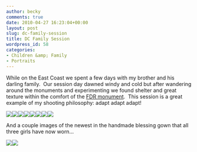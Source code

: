 ```yaml
---
author: becky
comments: true
date: 2010-04-27 16:23:04+00:00
layout: post
slug: dc-family-session
title: DC Family Session
wordpress_id: 58
categories:
- Children &amp; Family
- Portraits
---
```


While on the East Coast we spent a few days with my brother and his darling family.  Our session day dawned windy and cold but after wandering around the monuments and experimenting we found shelter and great texture within the comfort of the [FDR monument](http://www.nps.gov/fdrm/).  This session is a great example of my shooting philosophy: adapt adapt adapt!




[![](http://beta.beckyjenson.com/wp-content/uploads/2010/04/blog-April10-00081.jpg)](http://beta.beckyjenson.com/wp-content/uploads/2010/04/blog-April10-00081.jpg)[![](http://beta.beckyjenson.com/wp-content/uploads/2010/04/blog-April10-0009.jpg)](http://beta.beckyjenson.com/wp-content/uploads/2010/04/blog-April10-0009.jpg)[![](http://beta.beckyjenson.com/wp-content/uploads/2010/04/blog-April10-00033.jpg)](http://beta.beckyjenson.com/wp-content/uploads/2010/04/blog-April10-00033.jpg)[![](http://beta.beckyjenson.com/wp-content/uploads/2010/04/blog-April10-0010.jpg)](http://beta.beckyjenson.com/wp-content/uploads/2010/04/blog-April10-0010.jpg)[![](http://beta.beckyjenson.com/wp-content/uploads/2010/04/blog-April10-00071.jpg)](http://beta.beckyjenson.com/wp-content/uploads/2010/04/blog-April10-00071.jpg)[![](http://beta.beckyjenson.com/wp-content/uploads/2010/04/blog-April10-00063.jpg)](http://beta.beckyjenson.com/wp-content/uploads/2010/04/blog-April10-00063.jpg)[![](http://beta.beckyjenson.com/wp-content/uploads/2010/04/blog-April10-00053.jpg)](http://beta.beckyjenson.com/wp-content/uploads/2010/04/blog-April10-00053.jpg)[![](http://beta.beckyjenson.com/wp-content/uploads/2010/04/blog-April10-00043.jpg)](http://beta.beckyjenson.com/wp-content/uploads/2010/04/blog-April10-00043.jpg)




And a couple images of the newest in the handmade blessing gown that all three girls have now worn...




[![](http://beta.beckyjenson.com/wp-content/uploads/2010/04/blog-April10-00013.jpg)](http://beta.beckyjenson.com/wp-content/uploads/2010/04/blog-April10-00013.jpg)[![](http://beta.beckyjenson.com/wp-content/uploads/2010/04/blog-April10-00023.jpg)](http://beta.beckyjenson.com/wp-content/uploads/2010/04/blog-April10-00023.jpg)
